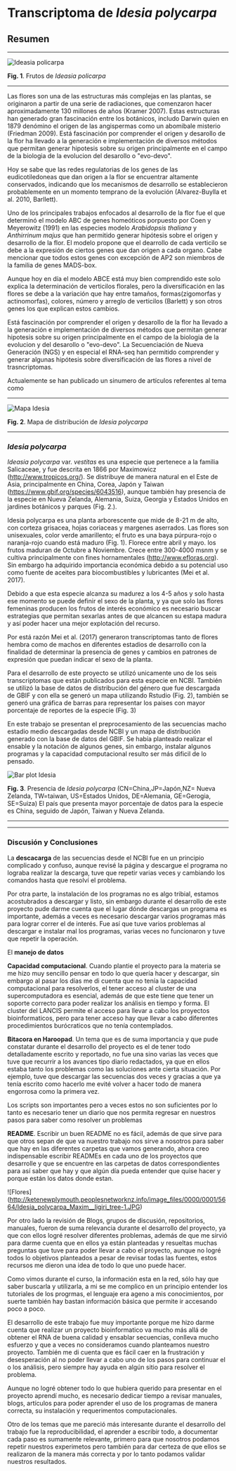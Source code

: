 
# Transcriptoma de *Idesia polycarpa*


## Resumen


- - -


![Ideasia policarpa](https://i.ebayimg.com/images/g/V-QAAOxy~iJQ-6wZ/s-l1600.jpg) 

**Fig. 1**. Frutos de *Ideasia policarpa*



_ _ _
Las flores son una de las estructuras más complejas en las plantas, se originaron a partir de una serie de radiaciones, que comenzaron hacer aproximadamente 130 millones de años (Kramer 2007). Estas estructuras han generado gran fascinación entre los botánicos, includo Darwin quien en 1879 denómino el origen de las angispermas como un abomibale misterio (Friedman 2009). Está fascinación por comprender el origen y desarollo de la flor ha llevado a la generación e implementación de diversos métodos que permitan generar hipotesis sobre su origen principalmente en el campo de la biologia de la evolucion del desarollo o "evo-devo".

Hoy se sabe que las redes regulatorias de los genes de las eudicotiledoneas que dan origen a la flor se encuentrar altamente conservados, indicando que los mecanismos de desarrollo se establecieron probablemente en un momento temprano de la evolución (Alvarez-Buylla et al. 2010, Barllett).

Uno de los principales trabajos enfocados al desarrollo de la flor fue el que determinó el modelo ABC de genes homeóticos porpuesto por Coen y Meyerowitz (1991) en las especies modelo *Arabidopsis thaliana* y *Anthirrinum majus* que han permitido generar hipótesis sobre el origen y desarrollo de la flor. El modelo propone que el dearrollo de cada verticilo se debe a la expresión de ciertos genes que dan origen a cada organo. Cabe mencionar que todos estos genes con excepción de AP2 son miembros de la familia de genes MADS-box.

Aunque hoy en día el modelo ABCE está muy bien comprendido este solo explica la determinación de verticilos florales, pero la diversificación en las flores se debe a la variación que hay entre tamaños, formas(zigomorfas y actinomorfas), colores, número y arreglo de verticilos (Barlett) y son otros genes los que explican estos cambios.

Está fascinación por comprender el origen y desarollo de la flor ha llevado a la generación e implementación de diversos métodos que permitan generar hipotesis sobre su origen principalmente en el campo de la biologia de la evolucion y del desarollo o "evo-devo". La Secuenciación de Nueva Generación (NGS) y en especial el RNA-seq han permitido comprender y generar algunas hipótesis sobre diversificación de las flores a nivel de trasncriptomas.

Actualemente se han publicado un sinumero de artículos referentes al tema como 

_ _ _


![Mapa Idesia](https://github.com/IsauraRReinhold/Proyecto-trascriptoma_flores/blob/master/map_idesia.png)


**Fig. 2**. Mapa de distribución de *Idesia polycarpa*


_ _ _
### *Idesia polycarpa*


*Ideasia polycarpa* var. *vestitas* es una especie que pertenece a la familia Salicaceae, y fue descrita  en 1866 por Maximowicz (http://www.tropicos.org/). Se distribuye de manera natural en el Este de Asia, principalmente en China, Corea, Japón y Taiwan (https://www.gbif.org/species/6043516), aunque también hay presencia de la especie en Nueva Zelanda, Alemania, Suiza, Georgia y Estados Unidos en jardines botánicos y parques (Fig. 2.).

Idesia polycarpa es una planta arborescente que mide de 8-21 m de alto, con corteza grisacea, hojas coriaceas y margenes aserrados. Las flores son unisexuales, color verde amarillento; el fruto es una baya púrpura-rojo o naranja-rojo cuando está maduro (Fig. 1). Florece entre abril y mayo. los frutos maduran de Octubre a Noviembre. Crece entre 300-4000 msnm y se cultiva principalmente con fines hornamentales (http://www.efloras.org). Sin embargo ha adquirido importancia económica debido a su potencial uso como fuente de aceites para biocombustibles y lubricantes (Mei et al. 2017).

Debido a que esta especie alcanza su madurez a los 4-5 años y solo hasta ese momento se puede definir el sexo de la planta, y ya que solo las flores femeninas producen los frutos de interés económico es necesario buscar estrategias que permitan sexarlas antes de que alcancen su estapa madura y así poder hacer una mejor explotación del recurso.

Por está razón Mei et al. (2017) generaron transcriptomas tanto de flores hembra como de machos en diferentes estadios de desarrollo con la finalidad de determinar la presencia de genes y cambios en patrones de expresión que puedan indicar el sexo de la planta.

Para el desarrollo de este proyecto se utilizó unicamente uno de los seis transcriptomas que están publicados para esta especie en NCBI. También se utilizó la base de datos de distribución del género que fue descargada de GBIF y con ella se generó un mapa utilizando Rstudio (Fig. 2), también se generó una gráfica de barras para representar los paises con mayor porcentaje de reportes de la especie (Fig. 3)

En este trabajo se presentan el preprocesamiento de las secuencias macho estadio medio descargadas desde NCBI y un mapa de distribución generado con la base de datos del GBIF. Se había planteado realizar el ensable y la notación de algunos genes, sin embargo, instalar algunos programas y la capacidad computacional resulto ser más dificil de lo pensado.

![Bar plot Idesia](https://github.com/IsauraRReinhold/Proyecto-trascriptoma_flores/blob/master/barplot_idesia.png)

**Fig. 3**. Presencia de *Idesia polycarpa* (CN=China,JP=Japón,NZ= Nueva Zelanda, TW=taiwan, US=Estados Unidos, DE=Alemania, GE=Gerogia, SE=Suiza) El país que presenta mayor porcentaje de datos para la especie es China, seguido de Japón, Taiwan y Nueva Zelanda.




- - -


_ _ _

### Discusión y Conclusiones


La **descacarga** de las secuencias desde el NCBI fue en un principio complicado y confuso, aunque revisé la página y descargue el programa no lograba realizar la descarga, tuve que repetir varias veces y cambiando los comandos hasta que resolví el problema.


Por otra parte, la instalación de los programas no es algo tribial, estamos acostubrados a descargar y listo, sin embargo durante el desarrollo de este proyecto pude darme cuenta que el lugar dónde descargas un programa es importante, además a veces es necesario descargar varios programas más para lograr correr el de interés. Fue así que tuve varios problemas al descargar e instalar mal los programas, varias veces no funcionaron y tuve que repetir la operación. 


El **manejo de datos**


**Capacidad computacional**. Cuando plantie el proyecto para la materia se me hizo muy sencillo pensar en todo lo que quería hacer y descargar, sin embargo al pasar los días me di cuenta que no tenía la capacidad computacional para resolverlos, el tener acceso al cluster de una supercomputadora es esencial, además de que este tiene que tener un soporte correcto para poder realizar los análisis en tiempo y forma. El cluster del LANCIS permite el acceso para llevar a cabo los proyectos bioinformaticos, pero para tener acceso hay que llevar a cabo diferentes procedimientos burócraticos que no tenía contemplados.



**Bitacora en Haroopad**. Un tema que es de suma importancia y que pude constatar durante el desarrollo del proyecto es el de tener todo detalladamente escrito y reportado, no fue una sino varias las veces que tuve que recurrir a los avances tipo diario redactados, ya que en ellos estaba tanto los problemas como las soluciones ante cierta situación. Por ejemplo, tuve que descargar las secuencias dos veces y gracias a que ya tenía escrito como hacerlo me evité volver a hacer todo de manera engorrosa como la primera vez. 


Los scripts son importantes pero a veces estos no son suficientes por lo tanto es necesario tener un diario que nos permita regresar en nuestros pasos para saber como resolver un problemas


**README**. Escribir un buen README no es fácil, además de que sirve para que otros sepan de que va nuestro trabajo nos sirve a nosotros para saber que hay en las diferentes carpetas que vamos generando, ahora creo indispensable escribir READMEs en cada uno de los proyectos que desarrolle y que se encuentre en las carpetas de datos correspondientes para así saber que hay y que algún día pueda entender que quise hacer y porque están los datos donde estan.


![Flores]
(http://ketenewplymouth.peoplesnetworknz.info/image_files/0000/0001/5664/Idesia_polycarpa_Maxim__ligiri_tree-1.JPG)



Por otro lado la revisión de Blogs, grupos de discusión, repositorios, manuales, fueron de suma relevancia durante el desarrollo del proyecto, ya que con ellos logré resolver diferentes problemas, además de que me sirvió para darme cuenta que en ellos ya están planteadas y resueltas muchas preguntas que tuve para poder llevar a cabo el proyecto, aunque no logré todos lo objetivos planteados a pesar de revisar todas las fuentes, estos recursos me dieron una idea de todo lo que uno puede hacer.


Como vimos durante el curso, la información esta en la red, sólo hay que saber buscarla y utilizarla, a mi se me complico en un principio entender los tutoriales de los progrmas, el lenguaje era ageno a mis conocimientos, por suerte también hay bastan información básica que permite ir accesando poco a poco.


El desarrollo de este trabajo fue muy importante porque me hizo darme cuenta que realizar un proyecto bioinformatico va mucho más allá de obtener el RNA de buena calidad y ensablar secuencias, conlleva mucho esfuerzo y que a veces no consideramos cuando planteamos nuestro proyecto. También me di cuenta que es fácil caer en la frustración y desesperación al no poder llevar a cabo uno de los pasos para continuar el o los análisis, pero siempre hay ayuda en algún sitio para resolver el problema.


Aunque no logré obtener todo lo que hubiera querido para presentar en el proyecto aprendí mucho, es necesario dedicar tiempo a revisar manuales, blogs, artículos para poder aprender el uso de los programas de manera correcta, su instalación y requerimentos computacionales.


Otro de los temas que me pareció más interesante durante el desarrollo del trabajo fue la reproducibilidad, el aprender a escribir todo, a documentar cada paso es sumamente relevante, primero para que nosotros podamos repetir nuestros experimetos pero también para dar certeza de que ellos se realizaron de la manera más correcta y por lo tanto podamos validar nuestros resultados.











